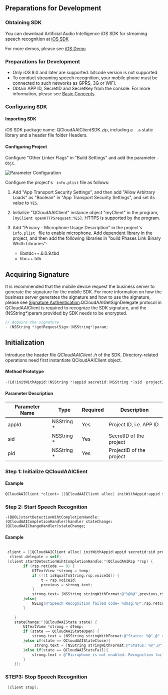 ## Preparations for Development

### Obtaining SDK

You can download Artificial Audio Intelligence iOS SDK for streaming speech recognition at [iOS SDK](https://main.qcloudimg.com/raw/65bcb82111afafc619e6145084a78fbb.zip)

For more demos, please see [iOS Demo](https://main.qcloudimg.com/raw/43f128f2a2133c040aca0ef904bd0840.zip)

### Preparations for Development

-  Only iOS 8.0 and later are supported. bitcode version is not supported.
-  To conduct streaming speech recognition, your mobile phone must be connected to such networks as GPRS, 3G or WIFI.
-  Obtain APP ID, SecretID and SecretKey from the console. For more information, please see [Basic Concepts](https://cloud.tencent.com/document/product/441/6194).


### Configuring SDK

#### Importing SDK

iOS SDK package name: QCloudAAIClientSDK.zip, including a ` .a` static library and a header file folder Headers.

#### Configuring Project

Configure "Other Linker Flags" in "Build Settings" and add the parameter `-ObjC`.

![Parameter Configuration](https://mccdn.qcloud.com/static/img/58327ba5d83809c77da158ff95627ef7/image.png)

Configure the project's ` info.plist` file as follows:

1. Add "App Transport Security Settings", and then add "Allow Arbitrary Loads" as "Boolean" in "App Transport Security Settings", and set its value to `YES`.

2. Initialize "QCloudAAIClient" instance object "myClient" in the program, ` [myClient openHTTPSrequset:YES]`. HTTPS is supported by the program.

3. Add "Privacy - Microphone Usage Description" in the project's `info.plist ` file to enable microphone.
Add dependent library in the project, and then add the following libraries in "build Phases Link Binary Whith Libraries":
	- libstdc++.6.0.9.tbd
	- libc++.tdb

## Acquiring Signature

It is recommended that the mobile device request the business server to generate the signature for the mobile SDK. For more information on how the business server generates the signature and how to use the signature, please see [Signature Authentication](https://cloud.tencent.com/document/product/441/6203).QCloudAAIGetSignDelegate protocol in QCloudAAIClient is required to recognize the SDK signature, and the (NSString*)param provided by SDK needs to be encrypted.

```objective-c
// Acquire the signature
- (NSString *)getRequestSign:(NSString*)param;
```


## Initialization

Introduce the header file *QCloudAAIClient .h* of the SDK. Directory-related operations need first instantiate QCloudAAIClient object.

#### Method Prototype

```objective-c
-(id)initWithAppid:(NSString *)appid secretid:(NSString *)sid  projectId:(NSString *)pid ;
```

#### Parameter Description

| Parameter Name | Type | Required | Description |
| ------------- | ------------ | ---- | ---------------------------------------- |
| appId  | NSString * | Yes | Project ID, i.e. APP ID |
| sid | NSString * | Yes | SecretID of the project |
| pid | NSString * | Yes | ProjectID of the project |


### Step 1: Initialize QCloudAAIClient

#### Example

```objective-c
QCloudAAIClient *client= [[QCloudAAIClient alloc] initWithAppid:appid secretid:sid projectId:projectId]];
```
### Step 2: Start Speech Recognition

```
-(BOOL)startDetectionWihtCompletionHandle:(QCloudAAICompletionHandler)handler stateChange:(QCloudAAIChangeHandler)stateChange;
```

#### Example

```objective-c

 client = [[QCloudAAIClient alloc] initWithAppid:appid secretid:sid projectId:projectId];
  client.delegate = self;
 [client startDetectionWihtCompletionHandle:^(QCloudAAIRsp *rsp) {
        if (rsp.retCode == 0) {
            UITextView *strong = temp;
            if (![t isEqualToString:rsp.voiceId]) {
                t = rsp.voiceId;
                previous = strong.text;
            }
            strong.text= [NSString stringWithFormat:@"%@%@",previous,rsp.text];
        }else{
            NSLog(@"Speech Recognition failed code= %dmsg:%@",rsp.retCode,rsp.descMsg);
        }
       
    }
    stateChange:^(QCloudAAIState state) {
        UITextView *strong = dTemp;
        if (state == QCloudAAIStateOpen) {
            strong.text = [NSString stringWithFormat:@"Status: %@",@" recognizing"] ;
        }else if(state == QCloudAAIStateClose){
             strong.text = [NSString stringWithFormat:@"Status: %@",@" stop recognizing "] ;
        }else if(state == QCloudAAIStateFail){
            strong.text = @"Microphone is not enabled. Recognition failed";
        }
    }];

```
### STEP3: Stop Speech Recognition

```objective-c
 [client stop];

```

